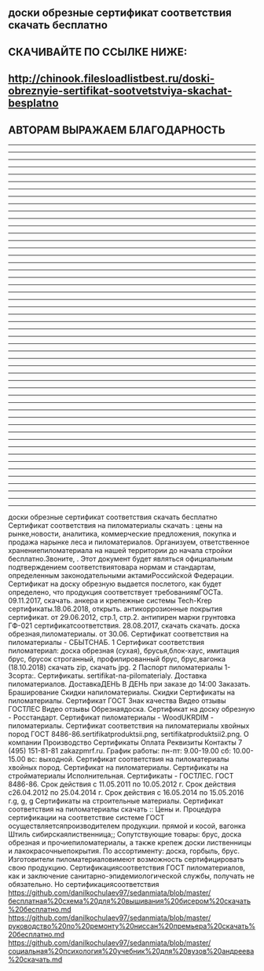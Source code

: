 доски обрезные сертификат соответствия скачать бесплатно
--------------------------------------------------
СКАЧИВАЙТЕ ПО ССЫЛКЕ НИЖЕ:
--------------------------------------------------
http://chinook.filesloadlistbest.ru/doski-obreznyie-sertifikat-sootvetstviya-skachat-besplatno
--------------------------------------------------
АВТОРАМ ВЫРАЖАЕМ БЛАГОДАРНОСТЬ
--------------------------------------------------
--------------------------------------------------
--------------------------------------------------
--------------------------------------------------
--------------------------------------------------
--------------------------------------------------
--------------------------------------------------
--------------------------------------------------
--------------------------------------------------
--------------------------------------------------
--------------------------------------------------
--------------------------------------------------
--------------------------------------------------
--------------------------------------------------
--------------------------------------------------
--------------------------------------------------
--------------------------------------------------
--------------------------------------------------
--------------------------------------------------
--------------------------------------------------
--------------------------------------------------
--------------------------------------------------
--------------------------------------------------
--------------------------------------------------
--------------------------------------------------
--------------------------------------------------
--------------------------------------------------
--------------------------------------------------
--------------------------------------------------
--------------------------------------------------
--------------------------------------------------
--------------------------------------------------
--------------------------------------------------
--------------------------------------------------
--------------------------------------------------
--------------------------------------------------
--------------------------------------------------
--------------------------------------------------
--------------------------------------------------
--------------------------------------------------
--------------------------------------------------
--------------------------------------------------
--------------------------------------------------
--------------------------------------------------
--------------------------------------------------
--------------------------------------------------
--------------------------------------------------
--------------------------------------------------
--------------------------------------------------
--------------------------------------------------
--------------------------------------------------
доски обрезные сертификат соответствия скачать бесплатно Сертификат соответствия на пиломатериалы скачать : цены на рынке,новости, аналитика, коммерческие предложения, покупка и продажа нарынке леса и пиломатериалов.  Организуем, ответственное хранениепиломатериала на нашей территории до начала стройки бесплатно.Звоните, . Этот документ будет являться официальным подтверждением соответствиятовара нормам и стандартам, определенным законодательными актамиРоссийской Федерации. Сертификат на доску обрезную выдается послетого, как будет определено, что продукция соответствует требованиямГОСТа. 09.11.2017, скачать. анкера и крепежные системы Tech-Krep сертификаты.18.06.2018, открыть. антикоррозионные покрытия сертификат. от 29.06.2012, стр.1, стр.2. антипирен марки  грунтовка ГФ-021 сертификатсоответствия. 28.08.2017, скачать  скачать. доска обрезная,пиломатериалы. от 30.06. Сертификат соответствия на пиломатериалы  - СБЫТСНАБ. 1 Сертификат соответствия пиломатериал: доска обрезная (сухая), брусья,блок-хаус, имитация брус, брусок строганный, профилированный брус, брус,вагонка (18.10.2018) скачать zip, скачать jpg. 2 Паспорт пиломатериалы 1-3сорта:. Сертификаты. sertifikat-na-pilomaterialy. Доставка пиломатериалов. ДоставкаДЕНЬ В ДЕНЬ при заказе до 14:00 Заказать. Браширование  Скидки напиломатериалы. Скидки  Сертификаты на пиломатериалы. Сертификат ГОСТ  Знак качества  Видео отзывы ГОСТЛЕС Видео отзывы  Обрезнаядоска. Сертификат на доску обрезную - Росстандарт. Сертификат пиломатериалы - WoodUKRDIM - пиломатериалы. Сертификат соответствия на пиломатериалы хвойных пород ГОСТ 8486-86.sertifikatproduktsii.png, sertifikatproduktsii2.png. О компании  Производство Сертификаты  Оплата  Реквизиты  Контакты  7 (495) 151-81-81  zakazpmrf.ru. График работы: пн-пт: 9.00-19.00 сб: 10.00-15.00 вс: выходной. Сертификат соответствия на пиломатериалы хвойных пород. Сертификат на пиломатериалы. Сертификаты на стройматериалы  Исполнительная. Сертификаты - ГОСТЛЕС. ГОСТ 8486-86. Срок действия с 11.05.2011 по 10.05.2012 г. Срок действия с26.04.2012 по 25.04.2014 г. Срок действия с 16.05.2014 по 15.05.2016 г.g, g, g
Сертификаты на строительные материалы. Сертификат соответствия на пиломатериалы скачать :: Цены и. Процедура сертификации на соответствие системе ГОСТ осуществляетсяпроизводителем продукции.  прямой и косой, вагонка Штиль сибирскаялиственница;; Сопутствующие товары: брус, доска обрезная и прочиепиломатериалы, а также крепеж доски лиственницы и лакокрасочныепокрытия. По ассортименту: доска, горбыль, брус. Изготовители пиломатериаловимеют возможность сертифицировать свою продукцию. Сертификациясоответствия ГОСТ пиломатериалов, как и заключение санитарно-эпидемиологической службы, получать не обязательно. Но сертификациясоответствия
https://github.com/danilkochulaev97/sedanmiata/blob/master/бесплатная%20схема%20для%20вышивания%20бисером%20скачать%20бесплатно.md
https://github.com/danilkochulaev97/sedanmiata/blob/master/руководство%20по%20ремонту%20ниссан%20премьера%20скачать%20бесплатно.md
https://github.com/danilkochulaev97/sedanmiata/blob/master/социальная%20психология%20учебник%20для%20вузов%20андреева%20скачать.md